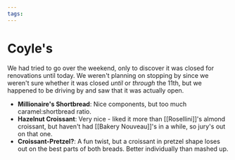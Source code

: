 ```yaml
---
tags:
---
```


# Coyle's

We had tried to go over the weekend, only to discover it was closed for
renovations until today. We weren't planning on stopping by since we weren't
sure whether it was closed *until* or *through* the 11th, but we happened to be
driving by and saw that it was actually open.

- **Millionaire's Shortbread**: Nice components, but too much caramel:shortbread
  ratio.
- **Hazelnut Croissant**: Very nice - liked it more than [[Rosellini]]'s almond
  croissant, but haven't had [[Bakery Nouveau]]'s in a while, so jury's out on
  that one.
- **Croissant-Pretzel?**: A fun twist, but a croissant in pretzel shape loses out
  on the best parts of both breads. Better individually than mashed up.
